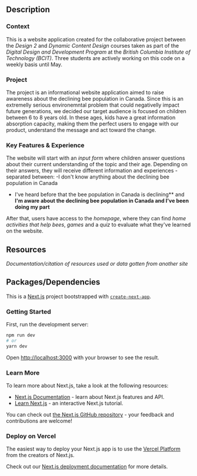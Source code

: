 ## Description

### Context

This is a website application created for the collaborative project between the *Design 2* and *Dynamic Content Design* courses taken as part of the *Digital Design and Development Program* at the *British Columbia Institute of Technology (BCIT)*. Three students are actively working on this code on a weekly basis until May.

### Project

The project is an informational website application aimed to raise awareness about the declining bee population in Canada. Since this is an extremelly serious environemntal problem that could negativelly impact future generations, we decided our target audience is focused on children between 6 to 8 years old. In these ages, kids have a great information absorption capacity, making them the perfect users to engage with our product, understand the message and act toward the change.

### Key Features & Experience

The website will start with an *input form* where children answer questions about their current understanding of the topic and their age. Depending on their answers, they will receive different information and experiences - separated between:
-I don't know anything about the declining bee population in Canada
- I've heard before that the bee population in Canada is declining** and **I'm aware about the declining bee population in Canada and I've been doing my part**

After that, users have access to the *homepage*, where they can find *home activities that help bees*, *games* and a *quiz* to evaluate what they've learned on the website.

## Resources

*Documentation/citation of resources used or data gotten from another site*



## Packages/Dependencies

This is a [Next.js](https://nextjs.org/) project bootstrapped with [`create-next-app`](https://github.com/vercel/next.js/tree/canary/packages/create-next-app).

### Getting Started

First, run the development server:

```bash
npm run dev
# or
yarn dev
```

Open [http://localhost:3000](http://localhost:3000) with your browser to see the result.

### Learn More

To learn more about Next.js, take a look at the following resources:

- [Next.js Documentation](https://nextjs.org/docs) - learn about Next.js features and API.
- [Learn Next.js](https://nextjs.org/learn) - an interactive Next.js tutorial.

You can check out [the Next.js GitHub repository](https://github.com/vercel/next.js/) - your feedback and contributions are welcome!

### Deploy on Vercel

The easiest way to deploy your Next.js app is to use the [Vercel Platform](https://vercel.com/new?utm_medium=default-template&filter=next.js&utm_source=create-next-app&utm_campaign=create-next-app-readme) from the creators of Next.js.

Check out our [Next.js deployment documentation](https://nextjs.org/docs/deployment) for more details.
